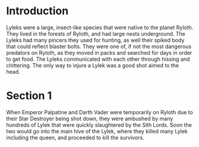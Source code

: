 # Introduction

Lyleks were a large, insect-like species that were native to the planet Ryloth.
They lived in the forests of Ryloth, and had large nests underground.
The Lyleks had many pincers they used for hunting, as well their spiked body that could reflect blaster bolts.
They were one of, if not the most dangerous predators on Ryloth, as they moved in packs and searched for days in order to get food.
The Lyleks communicated with each other through hissing and chittering.
The only way to injure a Lylek was a good shot aimed to the head.

# Section 1

When Emperor Palpatine and Darth Vader were temporarily on Ryloth due to their Star Destroyer being shot down, they were ambushed by many hundreds of Lylek that were quickly slaughtered by the Sith Lords.
Soon the two would go into the main hive of the Lylek, where they killed many Lylek including the queen, and proceeded to kill the survivors.
